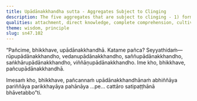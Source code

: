 ```yaml
---
title: Upādānakkhandha sutta - Aggregates Subject to Clinging
description: The five aggregates that are subject to clinging - 1) form, 2) feeling, 3) perception, 4) intentional constructions, and 5) consciousness - are described in brief. The four establishments of mindfulness should be cultivated for directly knowing, full understanding, complete exhaustion, and giving up of these five aggregates that are subject to clinging.
qualities: attachment, direct knowledge, complete comprehension, cultivation, mindfulness
theme: wisdom, principle
slug: sn47.102
---
```


“Pañcime, bhikkhave, upādānakkhandhā. Katame pañca? Seyyathidaṁ—rūpupādānakkhandho, vedanupādānakkhandho, saññupādānakkhandho, saṅkhārupādānakkhandho, viññāṇupādānakkhandho. Ime kho, bhikkhave, pañcupādānakkhandhā.

Imesaṁ kho, bhikkhave, pañcannaṁ upādānakkhandhānaṁ abhiññāya pariññāya parikkhayāya pahānāya …pe… cattāro satipaṭṭhānā bhāvetabbo”ti.